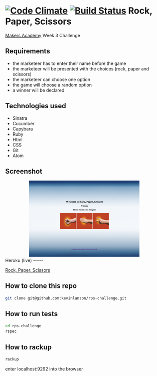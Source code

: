 [![Code Climate](https://codeclimate.com/github/kevinlanzon/rps-challenge/badges/gpa.svg)](https://codeclimate.com/github/kevinlanzon/rps-challenge)
[![Build Status](https://travis-ci.org/kevinlanzon/rps-challenge.svg?branch=master)](https://travis-ci.org/kevinlanzon/rps-challenge)
Rock, Paper, Scissors
==========
[Makers Academy](http://www.makersacademy.com) Week 3 Challenge

Requirements
----
-  the marketeer has to enter their name before the game
-  the marketeer will be presented with the choices (rock, paper and scissors)
-  the marketeer can choose one option
-  the game will choose a random option
-  a winner will be declared


Technologies used
----
- Sinatra
- Cucumber
- Capybara
- Ruby
- Html
- CSS
- Git
- Atom


Screenshot
---
<div align="center">
        <img width="70%" src="public/images/Screen Shot 2015-03-12 at 14.32.12.png">
</div>
Heroku (live)
-----

[Rock, Paper, Scissors](https://rock-paper-scissors-lanzon.herokuapp.com/)


How to clone this repo
----
```sh
git clone git@github.com:kevinlanzon/rps-challenge.git
```

How to run tests
----
```sh
cd rps-challenge
rspec
```

How to rackup
----
```sh
rackup
```
enter localhost:9292 into the browser
